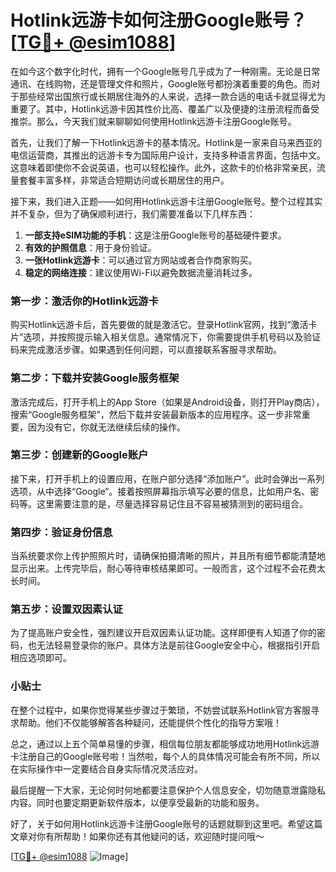 # Hotlink远游卡如何注册Google账号？[[TG💪+ @esim1088](https://t.me/s/esim1088)]

在如今这个数字化时代，拥有一个Google账号几乎成为了一种刚需。无论是日常通讯、在线购物，还是管理文件和照片，Google账号都扮演着重要的角色。而对于那些经常出国旅行或长期居住海外的人来说，选择一款合适的电话卡就显得尤为重要了。其中，Hotlink远游卡因其性价比高、覆盖广以及便捷的注册流程而备受推崇。那么，今天我们就来聊聊如何使用Hotlink远游卡注册Google账号。

首先，让我们了解一下Hotlink远游卡的基本情况。Hotlink是一家来自马来西亚的电信运营商，其推出的远游卡专为国际用户设计，支持多种语言界面，包括中文。这意味着即使你不会说英语，也可以轻松操作。此外，这款卡的价格非常亲民，流量套餐丰富多样，非常适合短期访问或长期居住的用户。

接下来，我们进入正题——如何用Hotlink远游卡注册Google账号。整个过程其实并不复杂，但为了确保顺利进行，我们需要准备以下几样东西：

1. **一部支持eSIM功能的手机**：这是注册Google账号的基础硬件要求。
2. **有效的护照信息**：用于身份验证。
3. **一张Hotlink远游卡**：可以通过官方网站或者合作商家购买。
4. **稳定的网络连接**：建议使用Wi-Fi以避免数据流量消耗过多。

### 第一步：激活你的Hotlink远游卡

购买Hotlink远游卡后，首先要做的就是激活它。登录Hotlink官网，找到“激活卡片”选项，并按照提示输入相关信息。通常情况下，你需要提供手机号码以及验证码来完成激活步骤。如果遇到任何问题，可以直接联系客服寻求帮助。

### 第二步：下载并安装Google服务框架

激活完成后，打开手机上的App Store（如果是Android设备，则打开Play商店），搜索“Google服务框架”，然后下载并安装最新版本的应用程序。这一步非常重要，因为没有它，你就无法继续后续的操作。

### 第三步：创建新的Google账户

接下来，打开手机上的设置应用，在账户部分选择“添加账户”。此时会弹出一系列选项，从中选择“Google”。接着按照屏幕指示填写必要的信息，比如用户名、密码等。这里需要注意的是，尽量选择容易记住且不容易被猜测到的密码组合。

### 第四步：验证身份信息

当系统要求你上传护照照片时，请确保拍摄清晰的照片，并且所有细节都能清楚地显示出来。上传完毕后，耐心等待审核结果即可。一般而言，这个过程不会花费太长时间。

### 第五步：设置双因素认证

为了提高账户安全性，强烈建议开启双因素认证功能。这样即便有人知道了你的密码，也无法轻易登录你的账户。具体方法是前往Google安全中心，根据指引开启相应选项即可。

### 小贴士

在整个过程中，如果你觉得某些步骤过于繁琐，不妨尝试联系Hotlink官方客服寻求帮助。他们不仅能够解答各种疑问，还能提供个性化的指导方案哦！

总之，通过以上五个简单易懂的步骤，相信每位朋友都能够成功地用Hotlink远游卡注册自己的Google账号啦！当然啦，每个人的具体情况可能会有所不同，所以在实际操作中一定要结合自身实际情况灵活应对。

最后提醒一下大家，无论何时何地都要注意保护个人信息安全，切勿随意泄露隐私内容。同时也要定期更新软件版本，以便享受最新的功能和服务。

好了，关于如何用Hotlink远游卡注册Google账号的话题就聊到这里吧。希望这篇文章对你有所帮助！如果你还有其他疑问的话，欢迎随时提问哦～

[[TG💪+ @esim1088](https://t.me/s/esim1088) ![Image](https://i.postimg.cc/4NQfJmqS/Snipaste-2025-05-13-00-14-12.png)]